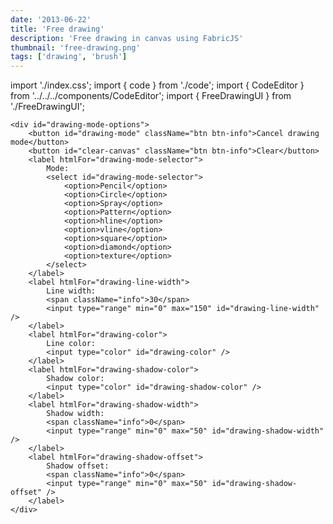 ```yaml
---
date: '2013-06-22'
title: 'Free drawing'
description: 'Free drawing in canvas using FabricJS'
thumbnail: 'free-drawing.png'
tags: ['drawing', 'brush']
---
```


import './index.css';
import { code } from './code';
import { CodeEditor } from '../../../components/CodeEditor';
import { FreeDrawingUI } from './FreeDrawingUI';

<CodeEditor code={code} canvasId="c" >
<div className="demo-body">
	<canvas id="c" width="500" height="500"></canvas>

    <div id="drawing-mode-options">
    	<button id="drawing-mode" className="btn btn-info">Cancel drawing mode</button>
    	<button id="clear-canvas" className="btn btn-info">Clear</button>
    	<label htmlFor="drawing-mode-selector">
    		Mode:
    		<select id="drawing-mode-selector">
    			<option>Pencil</option>
    			<option>Circle</option>
    			<option>Spray</option>
    			<option>Pattern</option>
    			<option>hline</option>
    			<option>vline</option>
    			<option>square</option>
    			<option>diamond</option>
    			<option>texture</option>
    		</select>
    	</label>
    	<label htmlFor="drawing-line-width">
    		Line width:
    		<span className="info">30</span>
    		<input type="range" min="0" max="150" id="drawing-line-width" />
    	</label>
    	<label htmlFor="drawing-color">
    		Line color:
    		<input type="color" id="drawing-color" />
    	</label>
    	<label htmlFor="drawing-shadow-color">
    		Shadow color:
    		<input type="color" id="drawing-shadow-color" />
    	</label>
    	<label htmlFor="drawing-shadow-width">
    		Shadow width:
    		<span className="info">0</span>
    		<input type="range" min="0" max="50" id="drawing-shadow-width" />
    	</label>
    	<label htmlFor="drawing-shadow-offset">
    		Shadow offset:
    		<span className="info">0</span>
    		<input type="range" min="0" max="50" id="drawing-shadow-offset" />
    	</label>
    </div>

</div>
</CodeEditor>
<FreeDrawingUI />
